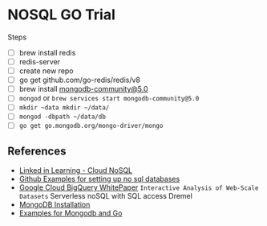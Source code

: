 # NOSQL GO Trial 
Steps
- [ ] brew install redis
- [ ] redis-server
- [ ] create new repo
- [ ] go get github.com/go-redis/redis/v8
- [ ] brew install mongodb-community@5.0 
- [ ] `mongod` or `brew services start mongodb-community@5.0`
- [ ] `mkdir ~data mkdir ~/data/`
- [ ] `mongod -dbpath ~/data/db`
- [ ] `go get go.mongodb.org/mongo-driver/mongo`

## References
- [Linked in Learning - Cloud NoSQL](https://www.linkedin.com/learning/cloud-nosql-for-sql-professionals)
- [Github Examples for setting up no sql databases](https://github.com/lynnlangit/gcp-essentials/tree/master/1_storage)
- [Google Cloud BigQuery WhitePaper](https://research.google/pubs/pub36632/)  `Interactive Analysis of Web-Scale Datasets` Serverless noSQL with SQL access Dremel
- [MongoDB Installation](https://www.mongodb.com/docs/manual/tutorial/install-mongodb-on-os-x/)
- [ Examples for Mongodb and Go](https://www.geeksforgeeks.org/how-to-use-go-with-mongodb/)